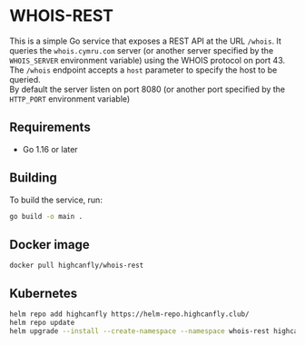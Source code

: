 # WHOIS-REST

This is a simple Go service that exposes a REST API at the URL `/whois`. It queries the `whois.cymru.com` server (or another server specified by the `WHOIS_SERVER` environment variable) using the WHOIS protocol on port 43. The `/whois` endpoint accepts a `host` parameter to specify the host to be queried.  
By default the server listen on port 8080 (or another port specified by the `HTTP_PORT` environment variable)

## Requirements

- Go 1.16 or later

## Building

To build the service, run:

```bash
go build -o main .
```

## Docker image
`docker pull highcanfly/whois-rest`

## Kubernetes
```bash
helm repo add highcanfly https://helm-repo.highcanfly.club/
helm repo update
helm upgrade --install --create-namespace --namespace whois-rest highcanfly/whois-rest
```